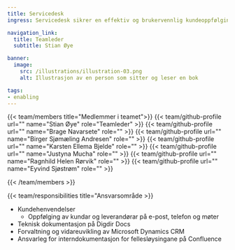 ```yaml
---
title: Servicedesk
ingress: Servicedesk sikrer en effektiv og brukervennlig kundeoppfølging for alle våre fellesløsninger. Teamet er ansvarlig for onboarding av alle nye kunder og er hovedkontaktpunktet ut mot kunder og leverandører som har tatt i bruk løsningene.

navigation_link:
  title: Teamleder
  subtitle: Stian Øye

banner:
  image:
    src: /illustrations/illustration-03.png
    alt: Illustrasjon av en person som sitter og leser en bok

tags:
- enabling
---
```


{{< team/members title="Medlemmer i teamet">}}
{{< team/github-profile url="" name="Stian Øye" role="Teamleder" >}}
{{< team/github-profile url="" name="Brage Navarsete" role="" >}}
{{< team/github-profile url="" name="Birger Sjømæling Andresen" role="" >}}
{{< team/github-profile url="" name="Karsten Ellema Bjelde" role="" >}}
{{< team/github-profile url="" name="Justyna Mucha" role="" >}}
{{< team/github-profile url="" name="Ragnhild Helen Rørvik" role="" >}}
{{< team/github-profile url="" name="Eyvind Sjøstrøm" role="" >}}

{{< /team/members >}}


{{< team/responsibilities title="Ansvarsområde >}}
- Kundehenvendelser
    - Oppfølging av kundar og leverandørar på e-post, telefon og møter
- Teknisk dokumentasjon på Digdir Docs
- Forvaltning og vidareuvikling av Microsoft Dynamics CRM
- Ansvarleg for interndokumentasjon for fellesløysingane på Confluence


